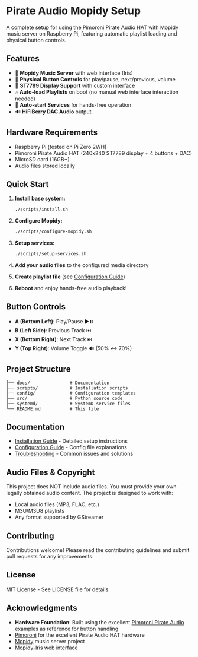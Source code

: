 # Pirate Audio Mopidy Setup

A complete setup for using the Pimoroni Pirate Audio HAT with Mopidy music server on Raspberry Pi, featuring automatic playlist loading and physical button controls.

## Features

- 🎵 **Mopidy Music Server** with web interface (Iris)
- 🔘 **Physical Button Controls** for play/pause, next/previous, volume
- 📱 **ST7789 Display Support** with custom interface
- 🎶 **Auto-load Playlists** on boot (no manual web interface interaction needed)
- 🔄 **Auto-start Services** for hands-free operation
- 🔊 **HiFiBerry DAC Audio** output

## Hardware Requirements

- Raspberry Pi (tested on Pi Zero 2WH)
- Pimoroni Pirate Audio HAT (240x240 ST7789 display + 4 buttons + DAC)
- MicroSD card (16GB+)
- Audio files stored locally

## Quick Start

1. **Install base system:**
   ```bash
   ./scripts/install.sh
   ```

2. **Configure Mopidy:**
   ```bash
   ./scripts/configure-mopidy.sh
   ```

3. **Setup services:**
   ```bash
   ./scripts/setup-services.sh
   ```

4. **Add your audio files** to the configured media directory

5. **Create playlist file** (see [Configuration Guide](docs/configuration-guide.md))

6. **Reboot** and enjoy hands-free audio playback!

## Button Controls

- **A (Bottom Left)**: Play/Pause ▶️⏸️
- **B (Left Side)**: Previous Track ⏮️
- **X (Bottom Right)**: Next Track ⏭️
- **Y (Top Right)**: Volume Toggle 🔊 (50% ↔ 70%)

## Project Structure

```
├── docs/               # Documentation
├── scripts/            # Installation scripts
├── config/             # Configuration templates
├── src/                # Python source code
├── systemd/            # SystemD service files
└── README.md           # This file
```

## Documentation

- [Installation Guide](docs/installation-guide.md) - Detailed setup instructions
- [Configuration Guide](docs/configuration-guide.md) - Config file explanations  
- [Troubleshooting](docs/troubleshooting.md) - Common issues and solutions

## Audio Files & Copyright

This project does NOT include audio files. You must provide your own legally obtained audio content. The project is designed to work with:
- Local audio files (MP3, FLAC, etc.)
- M3U/M3U8 playlists
- Any format supported by GStreamer

## Contributing

Contributions welcome! Please read the contributing guidelines and submit pull requests for any improvements.

## License

MIT License - See LICENSE file for details.

## Acknowledgments

- **Hardware Foundation**: Built using the excellent [Pimoroni Pirate Audio](https://github.com/pimoroni/pirate-audio) examples as reference for button handling
- [Pimoroni](https://pimoroni.com/) for the excellent Pirate Audio HAT hardware
- [Mopidy](https://mopidy.com/) music server project
- [Mopidy-Iris](https://github.com/jaedb/iris) web interface